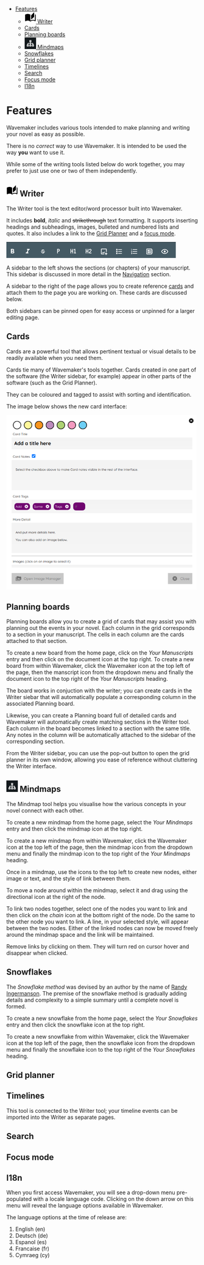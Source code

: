 - [Features](#features)
  - [<img src="../images/manuscript.svg" alt="Writer tool" width="30"/> Writer](#-writer)
  - [Cards](#cards)
  - [Planning boards](#planning-boards)
  - [<img src="../images/mindmap-icon-blk.png" alt="Mindmap icon" width="30"/> Mindmaps](#-mindmaps)
  - [Snowflakes](#snowflakes)
  - [Grid planner](#grid-planner)
  - [Timelines](#timelines)
  - [Search](#search)
  - [Focus mode](#focus-mode)
  - [I18n](#i18n)

# Features

Wavemaker includes various tools intended to make planning and writing your novel as easy as possible.

There is no _correct_ way to use Wavemaker.
It is intended to be used the way **you** want to use it.

While some of the writing tools listed below do work together, you may prefer to just use one or two of them independently.

## <img src="../images/manuscript.svg" alt="Writer tool" width="30"/> Writer

The Writer tool is the text editor/word processor built into Wavemaker.

It includes **bold**, _italic_ and ~~strikethrough~~ text formatting.
It supports inserting headings and subheadings, images, bulleted and numbered lists and quotes.
It also includes a link to the [Grid Planner](#grid-planner) and a [focus mode](#focus-mode).

![Writer bar](../images/writer-bar.png)

A sidebar to the left shows the sections (or chapters) of your manuscript.
This sidebar is discussed in more detail in the [Navigation](navigation.md) section.

A sidebar to the right of the page allows you to create reference [cards](#cards) and attach them to the page you are working on.
These cards are discussed below.

Both sidebars can be pinned open for easy access or unpinned for a larger editing page.

## Cards

Cards are a powerful tool that allows pertinent textual or visual details to be readily available when you need them.

Cards tie many of Wavemaker's tools together.
Cards created in one part of the software (the Writer sidebar, for example) appear in other parts of the software (such as the Grid Planner).

They can be coloured and tagged to assist with sorting and identification.

The image below shows the new card interface:

<img src="../images/new-card.png" alt="New card" width="500"/>

## Planning boards

Planning boards allow you to create a grid of cards that may assist you with planning out the events in your novel.
Each column in the grid corresponds to a section in your manuscript.
The cells in each column are the cards attached to that section.

To create a new board from the home page, click on the _Your Manuscripts_ entry and then click on the document icon at the top right.
To create a new board from within Wavemaker, click the Wavemaker icon at the top left of the page, then the manscript icon from the dropdown menu and finally the document icon to the top right of the  _Your Manuscripts_ heading.

The board works in conjuction with the writer; you can create cards in the Writer siebar that will automatically populate a corresponding column in the associated Planning board.

Likewise, you can create a Planning board full of detailed cards and Wavemaker will automatically create matching sections in the Writer tool. Each column in the board becomes linked to a section with the same title. Any notes in the column will be automatically attached to the sidebar of the corresponding section.

From the Writer sidebar, you can use the pop-out button to open the grid planner in its own window, allowing you ease of reference without cluttering the Writer interface.

## <img src="../images/mindmap-icon-blk.png" alt="Mindmap icon" width="30"/> Mindmaps

The Mindmap tool helps you visualise how the various concepts in your novel connect with each other.

To create a new mindmap from the home page, select the _Your Mindmaps_ entry and then click the mindmap icon at the top right.

To create a new mindmap from within Wavemaker, click the Wavemaker icon at the top left of the page, then the mindmap icon from the dropdown menu and finally the mindmap icon to the top right of the  _Your Mindmaps_ heading.

Once in a mindmap, use the icons to the top left to create new nodes, either image or text, and the style of link between them.

To move a node around within the mindmap, select it and drag using the directional icon at the right of the node.

To link two nodes together, select one of the nodes you want to link and then click on the _chain_ icon at the bottom right of the node.
Do the same to the other node you want to link.
A line, in your selected style, will appear between the two nodes.
Either of the linked nodes can now be moved freely around the mindmap space and the link will be maintained.

Remove links by clicking on them.
They will turn red on cursor hover and disappear when clicked.

## Snowflakes

The _Snowflake method_ was devised by an author by the name of [Randy Ingermanson](https://www.ingermanson.com/).
The premise of the snowflake method is gradually adding details and complexity to a simple summary until a complete novel is formed.

To create a new snowflake from the home page, select the _Your Snowflakes_ entry and then click the snowflake icon at the top right.

To create a new snowflake from within Wavemaker, click the Wavemaker icon at the top left of the page, then the snowflake icon from the dropdown menu and finally the snowflake icon to the top right of the  _Your Snowflakes_ heading.


## Grid planner






## Timelines

This tool is connected to the Writer tool; your timeline events can be imported into the Writer as separate pages.


## Search

## Focus mode

## I18n

When you first access Wavemaker, you will see a drop-down menu pre-populated with a locale language code.
Clicking on the down arrow on this menu will reveal the language options available in Wavemaker.

The language options at the time of release are:

1. English (en)
2. Deutsch (de)
3. Espanol (es)
4. Francaise (fr)
5. Cymraeg (cy)



